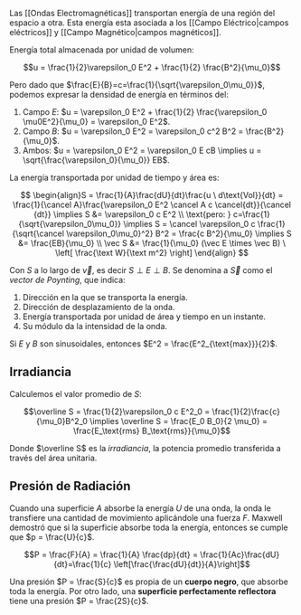 Las [[Ondas Electromagnéticas]] transportan energía de una región del espacio a otra. Esta energía esta asociada a los [[Campo Eléctrico|campos eléctricos]] y [[Campo Magnético|campos magnéticos]].

Energía total almacenada por unidad de volumen:

$$u = \frac{1}{2}\varepsilon_0 E^2 + \frac{1}{2} \frac{B^2}{\mu_0}$$

Pero dado que $\frac{E}{B}=c=\frac{1}{\sqrt{\varepsilon_0\mu_0}}$, podemos expresar la densidad de energía en términos del:

1. Campo $E$: $u = \varepsilon_0 E^2 + \frac{1}{2} \frac{\varepsilon_0 \mu0E^2}{\mu_0} = \varepsilon_0 E^2$.
2. Campo $B$: $u = \varepsilon_0 E^2 = \varepsilon_0 c^2 B^2 = \frac{B^2}{\mu_0}$.
3. Ambos: $u = \varepsilon_0 E^2 = \varepsilon_0 E cB \implies u = \sqrt{\frac{\varepsilon_0}{\mu_0}} EB$.

La energía transportada por unidad de tiempo y área es:

$$
\begin{align}S = \frac{1}{A}\frac{dU}{dt}\frac{u \ d\text{Vol}}{dt} = \frac{1}{\cancel A}\frac{\varepsilon_0 E^2 \cancel A c \cancel{dt}}{\cancel {dt}} \implies S &= \varepsilon_0 c E^2 \\
\text{pero: } c=\frac{1}{\sqrt{\varepsilon_0\mu_0}} \implies S = \cancel \varepsilon_0 c \frac{1}{\sqrt{\cancel \varepsilon_0\mu_0}^2} B^2 = \frac{c B^2}{\mu_0} \implies S &= \frac{EB}{\mu_0} \\
\vec S &= \frac{1}{\mu_0} (\vec E \times \vec B) \  \left[ \frac{\text W}{\text m^2} \right]
\end{align}
$$

Con $S$ a lo largo de $\vec v$, es decir $S \perp E \perp B$. Se denomina a $\vec S$ como el _vector de Poynting_, que indica:

1. Dirección en la que se transporta la energía.
2. Dirección de desplazamiento de la onda.
3. Energía transportada por unidad de área y tiempo en un instante.
4. Su módulo da la intensidad de la onda.

Si $E$ y $B$ son sinusoidales, entonces $E^2 = \frac{E^2_{\text{max}}}{2}$.

## Irradiancia

Calculemos el valor promedio de $S$:

$$\overline S = \frac{1}{2}\varepsilon_0 c E^2_0 = \frac{1}{2}\frac{c}{\mu_0}B^2_0 \implies \overline S = \frac{E_0 B_0}{2 \mu_0} = \frac{E_\text{rms} B_\text{rms}}{\mu_0}$$

Donde $\overline S$ es la _irradiancia_, la potencia promedio transferida a través del área unitaria.

## Presión de Radiación

Cuando una superficie $A$ absorbe la energía $U$ de una onda, la onda le transfiere una cantidad de movimiento aplicándole una fuerza $F$. Maxwell demostró que si la superficie absorbe toda la energía, entonces se cumple que $p = \frac{U}{c}$.

$$P = \frac{F}{A} = \frac{1}{A} \frac{dp}{dt} = \frac{1}{Ac}\frac{dU}{dt}=\frac{1}{c} \left[\frac{\frac{dU}{dt}}{A}\right]$$

Una presión $P = \frac{S}{c}$ es propia de un **cuerpo negro**, que absorbe toda la energía. Por otro lado, una **superficie perfectamente reflectora** tiene una presión $P = \frac{2S}{c}$.
